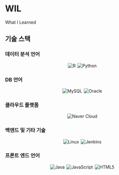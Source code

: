 # WIL
What I Learned

## 기술 스택

### 데이터 분석 언어
<div align="center">
  <img src="https://img.shields.io/badge/r-%23276DC3.svg?style=for-the-badge&logo=r&logoColor=white" alt="R" style="margin: 1px;">
  <img src="https://img.shields.io/badge/python-3670A0?style=for-the-badge&logo=python&logoColor=ffdd54" alt="Python" style="margin: 1px;">
</div>

### DB 언어
<div align="center">
  <img src="https://img.shields.io/badge/mysql-%2300f.svg?style=for-the-badge&logo=mysql&logoColor=white" alt="MySQL" style="margin: 1px;">
  <img src="https://img.shields.io/badge/Oracle-F80000?style=for-the-badge&logo=oracle&logoColor=white" alt="Oracle" style="margin: 1px;">
</div>

### 클라우드 플랫폼
<div align="center">
<!--   <img src="https://img.shields.io/badge/AWS-%23FF9900.svg?style=for-the-badge&logo=amazon-aws&logoColor=white" alt="AWS" style="margin: 1px;"> -->
  <img src="https://img.shields.io/badge/Naver%20Cloud-03C75A.svg?style=for-the-badge&logo=naver&logoColor=white" alt="Naver Cloud" style="margin: 1px;">
</div>

### 백엔드 및 기타 기술
<div align="center">
<!--   <img src="https://img.shields.io/badge/Spring-%236DB33F.svg?style=for-the-badge&logo=spring&logoColor=white" alt="Spring" style="margin: 1px;"> -->
<!--   <img src="https://img.shields.io/badge/Spring%20Boot-%236DB33F.svg?style=for-the-badge&logo=springboot&logoColor=white" alt="Spring Boot" style="margin: 1px;"> -->
<!--   <img src="https://img.shields.io/badge/Docker-2496ED.svg?style=for-the-badge&logo=docker&logoColor=white" alt="Docker" style="margin: 1px;"> -->
  <img src="https://img.shields.io/badge/Linux-FCC624.svg?style=for-the-badge&logo=linux&logoColor=black" alt="Linux" style="margin: 1px;">
  <img src="https://img.shields.io/badge/Jenkins-D24939.svg?style=for-the-badge&logo=jenkins&logoColor=white" alt="Jenkins" style="margin: 1px;">
</div>

### 프론트 엔드 언어
<div align="center">
  <img src="https://img.shields.io/badge/java-%23ED8B00.svg?style=for-the-badge&logo=openjdk&logoColor=white" alt="Java" style="margin: 1px;">
  <img src="https://img.shields.io/badge/javascript-%23323330.svg?style=for-the-badge&logo=javascript&logoColor=%23F7DF1E" alt="JavaScript" style="margin: 1px;">
  <img src="https://img.shields.io/badge/html5-%23E34F26.svg?style=for-the-badge&logo=html5&logoColor=white" alt="HTML5" style="margin: 1px;">
<!--   <img src="https://img.shields.io/badge/css3-%231572B6.svg?style=for-the-badge&logo=css3&logoColor=white" alt="CSS3" style="margin: 1px;"> -->
</div>
